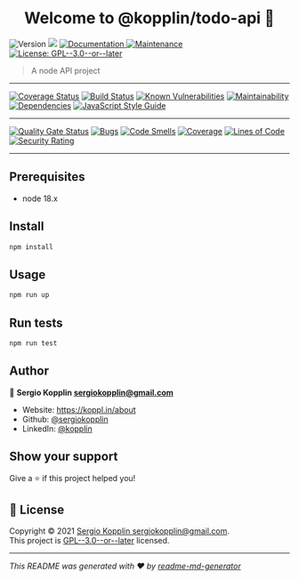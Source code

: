 <h1 align="center">Welcome to @kopplin/todo-api 👋</h1>
<p>
  <img alt="Version" src="https://img.shields.io/badge/version-1.0.0-blue.svg?cacheSeconds=2592000" />
  <img src="https://img.shields.io/badge/node-18.x-blue.svg" />
  <a href="https://github.com/sergiokopplin/todo-api#readme" target="_blank">
    <img alt="Documentation" src="https://img.shields.io/badge/documentation-yes-brightgreen.svg" />
  </a>
  <a href="https://github.com/sergiokopplin/todo-api/graphs/commit-activity" target="_blank">
    <img alt="Maintenance" src="https://img.shields.io/badge/Maintained%3F-yes-green.svg" />
  </a>
  <a href="https://github.com/sergiokopplin/todo-api/blob/master/LICENSE" target="_blank">
    <img alt="License: GPL--3.0--or--later" src="https://img.shields.io/github/license/sergiokopplin/@kopplin/todo-api" />
  </a>
</p>

> A node API project

---

[![Coverage Status](https://coveralls.io/repos/github/sergiokopplin/todo-mvc-api/badge.svg?branch=master)](https://coveralls.io/github/sergiokopplin/todo-mvc-api?branch=master)
[![Build Status](https://www.travis-ci.com/sergiokopplin/todo-mvc-api.svg?branch=master)](https://www.travis-ci.com/sergiokopplin/todo-mvc-api)
[![Known Vulnerabilities](https://snyk.io/test/github/sergiokopplin/todo-mvc-api/badge.svg)](https://snyk.io/test/github/sergiokopplin/todo-mvc-api)
[![Maintainability](https://api.codeclimate.com/v1/badges/09551142f227e9a043dc/maintainability)](https://codeclimate.com/github/sergiokopplin/todo-mvc-api/maintainability)
[![Dependencies](https://david-dm.org/sergiokopplin/todo-mvc-api.svg)](https://david-dm.org/sergiokopplin/todo-mvc-api.svg)
[![JavaScript Style Guide](https://img.shields.io/badge/code_style-standard-brightgreen.svg)](https://standardjs.com)

---

[![Quality Gate Status](https://sonarcloud.io/api/project_badges/measure?project=sergiokopplin_todo-mvc-api&metric=alert_status)](https://sonarcloud.io/dashboard?id=sergiokopplin_todo-mvc-api)
[![Bugs](https://sonarcloud.io/api/project_badges/measure?project=sergiokopplin_todo-mvc-api&metric=bugs)](https://sonarcloud.io/dashboard?id=sergiokopplin_todo-mvc-api)
[![Code Smells](https://sonarcloud.io/api/project_badges/measure?project=sergiokopplin_todo-mvc-api&metric=code_smells)](https://sonarcloud.io/dashboard?id=sergiokopplin_todo-mvc-api)
[![Coverage](https://sonarcloud.io/api/project_badges/measure?project=sergiokopplin_todo-mvc-api&metric=coverage)](https://sonarcloud.io/dashboard?id=sergiokopplin_todo-mvc-api)
[![Lines of Code](https://sonarcloud.io/api/project_badges/measure?project=sergiokopplin_todo-mvc-api&metric=ncloc)](https://sonarcloud.io/dashboard?id=sergiokopplin_todo-mvc-api)
[![Security Rating](https://sonarcloud.io/api/project_badges/measure?project=sergiokopplin_todo-mvc-api&metric=security_rating)](https://sonarcloud.io/dashboard?id=sergiokopplin_todo-mvc-api)

---

## Prerequisites

- node 18.x

## Install

```sh
npm install
```

## Usage

```sh
npm run up
```

## Run tests

```sh
npm run test
```

## Author

👤 **Sergio Kopplin <sergiokopplin@gmail.com>**

* Website: https://koppl.in/about
* Github: [@sergiokopplin](https://github.com/sergiokopplin)
* LinkedIn: [@kopplin](https://linkedin.com/in/kopplin)

## Show your support

Give a ⭐️ if this project helped you!

## 📝 License

Copyright © 2021 [Sergio Kopplin <sergiokopplin@gmail.com>](https://github.com/sergiokopplin).<br />
This project is [GPL--3.0--or--later](https://github.com/sergiokopplin/todo-api/blob/master/LICENSE) licensed.

***
_This README was generated with ❤️ by [readme-md-generator](https://github.com/kefranabg/readme-md-generator)_